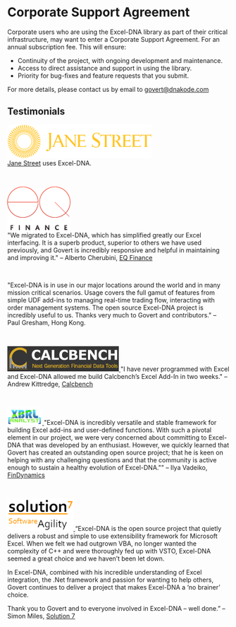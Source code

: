 # Corporate Support Agreement

Corporate users who are using the Excel-DNA library as part of their critical infrastructure, may want to enter a Corporate Support Agreement. For an annual subscription fee. This will ensure:

- Continuity of the project, with ongoing development and maintenance.
- Access to direct assistance and support in using the library.
- Priority for bug-fixes and feature requests that you submit.

For more details, please contact us by email to [govert@dnakode.com](mailto:govert@dnakode.com?Subject=Excel-DNA%20Support%20Agreement)
<br/>

## Testimonials
<p>
<a href="http://www.janestcapitcal.com"><img className="float-image"src="/img/jane-street-logo.png" /></a><br/><a  href="http://www.janestcapital.com/">Jane Street</a> uses Excel-DNA.
</p>
<p>&nbsp;</p>
<p>
<a href="http://eqfltd.com"><img className="float-image"src="/img/eq_logo.png" /> </a><br/>"We migrated to Excel-DNA, which has simplified greatly our Excel interfacing. It is a superb product, superior to others we have used previously, and Govert is incredibly responsive and helpful in maintaining and improving it." – Alberto Cherubini, <a  href="http://eqfltd.com/">EQ Finance</a>
</p>
<p>&nbsp;</p>
<p>
"Excel-DNA is in use in our major locations around the world and in many mission critical scenarios. Usage covers the full gamut of features from simple UDF add-ins to managing real-time trading flow, interacting with order management systems. The open source Excel-DNA project is incredibly useful to us. Thanks very much to Govert and contributors." – Paul Gresham, Hong Kong.
</p>
<p>&nbsp;</p>
<p>
<a href="http://www.calcbench.com"><img className="float-image"src="/img/calcbench-logo.png" /> </a>"I have never programmed with Excel and Excel-DNA allowed me build Calcbench’s Excel Add-In in two weeks." – Andrew Kittredge, <a href="http://www.calcbench.com/">Calcbench</a>
</p>
<p>&nbsp;</p>
<p>
<a href="http://findynamics.com"><img className="float-image"src="/img/xbrl-analyst-logo.png" /> </a> "Excel-DNA is incredibly versatile and stable framework for building Excel add-ins and user-defined functions. With such a pivotal element in our project, we were very concerned about committing to Excel-DNA that was developed by an enthusiast. However, we quickly learned that Govert has created an outstanding open source project; that he is keen on helping with any challenging questions and that the community is active enough to sustain a healthy evolution of Excel-DNA."" – Ilya Vadeiko, <a href="http://findynamics.com/">FinDynamics</a>
</p>
<p>&nbsp;</p>
<p>
<a href="http://solution7.co.uk"><img className="float-image"src="/img/s7logo.png" /> </a>“Excel-DNA is the open source project that quietly delivers a robust and simple to use extensibility framework for Microsoft Excel. When we felt we had outgrown VBA, no longer wanted the complexity of C++ and were thoroughly fed up with VSTO, Excel-DNA seemed a great choice and we haven’t been let down. 
</p>
<p>
In Excel-DNA, combined with his incredible understanding of Excel integration, the .Net framework and passion for wanting to help others, Govert continues to deliver a project that makes Excel-DNA a ‘no brainer’ choice.
</p>
<p>
Thank you to Govert and to everyone involved in Excel-DNA – well done.” – Simon Miles, <a href="http://solution7.co.uk/">Solution 7</a>
</p>
